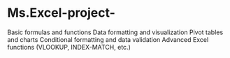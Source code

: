 # Ms.Excel-project-
Basic formulas and functions 
Data formatting and visualization 
Pivot tables and charts
Conditional formatting and data validation
Advanced Excel functions (VLOOKUP, INDEX-MATCH, etc.)
